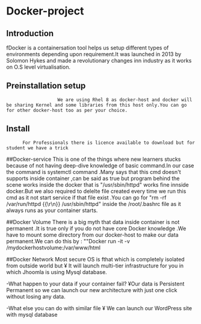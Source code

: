 # Docker-project

## Introduction 
fDocker is a containersation tool helps us setup different types of environments depending upon requirement.It was launched in 2013 by Solomon Hykes and made a revolutionary changes inn industry as it works on O.S level virtualisation.
                
## Preinstallation setup
                       We are using Rhel 8 as docker-host and docker will be sharing Kernel and some libraries from this host only.You can go for other docker-host too as per your choice.
                  
 ## Install
          For Professionals there is licence available to download but for student we have a trick

##Docker-service
               This is one of the things where new learners stucks because of not having deep-dive knowledge of basic command.In our case the command is systemctl command .Many says that this cmd doesn't supports inside container ,can be said as true but program behind the scene works inside the docker that is "/usr/sbin/httpd" works fine  innside docker.But we also required to delelte file created every time we run this cmd as it not start service if that file exist .You can go for "rm -rf /var/run/httpd  {{\r\n}} /usr/sbin/httpd" inside the /root/.bashrc file as it always runs as your container starts.
                  
##Docker Volume
               There is  a big myth that data inside container is not permanent .It is true only if you do not have core Docker knowledge .We have to mount some directory from our docker-host to make our data permanent.We can do this by :
                 ""Docker run -it -v /mydockerhostvolume:/var/www/html
                 
 ##Docker Network
                   Most secure  OS is fthat which is completely isolated  from outside world but 
¥ It will launch multi-tier infrastructure for you in which Jhoomla is using Mysql database.

-What happen to your data if your container fail? 
¥Our data is Persistent Permanent so we can launch our new architecture with just one click without losing any data. 


-What else you can do with similar file
¥ We can launch our WordPress site with mysql database

